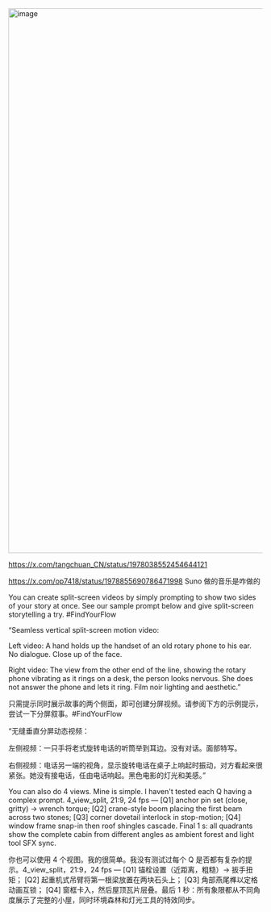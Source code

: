 


<img width="1920" height="1080" alt="image" src="https://github.com/user-attachments/assets/46bae662-36aa-4627-b4ff-c5368db55b1e" />

https://x.com/tangchuan_CN/status/1978038552454644121


https://x.com/op7418/status/1978855690786471998
Suno 做的音乐是咋做的

You can create split-screen videos by simply prompting to show two sides of your story at once. See our sample prompt below and give split-screen storytelling a try. #FindYourFlow

“Seamless vertical split-screen motion video:

Left video: A hand holds up the handset of an old rotary phone to his ear. No dialogue. Close up of the face.

Right video: The view from the other end of the line, showing the rotary phone vibrating as it rings on a desk, the person looks nervous. 
She does not answer the phone and lets it ring. Film noir lighting and aesthetic.”

只需提示同时展示故事的两个侧面，即可创建分屏视频。请参阅下方的示例提示，尝试一下分屏叙事。#FindYourFlow

“无缝垂直分屏动态视频：

左侧视频：一只手将老式旋转电话的听筒举到耳边。没有对话。面部特写。

右侧视频：电话另一端的视角，显示旋转电话在桌子上响起时振动，对方看起来很紧张。她没有接电话，任由电话响起。黑色电影的灯光和美感。”

You can also do 4 views. Mine is simple. I haven't tested each Q having a complex prompt. 4_view_split, 21:9, 24 fps —
[Q1] anchor pin set (close, gritty) → wrench torque;
[Q2] crane-style boom placing the first beam across two stones;
[Q3] corner dovetail interlock in stop-motion;
[Q4] window frame snap-in then roof shingles cascade. Final 1 s: all quadrants show the complete cabin from different angles as ambient forest and light tool SFX sync.

你也可以使用 4 个视图。我的很简单。我没有测试过每个 Q 是否都有复杂的提示。4_view_split，21:9，24 fps —
[Q1] 锚栓设置（近距离，粗糙）→ 扳手扭矩；
[Q2] 起重机式吊臂将第一根梁放置在两块石头上；
[Q3] 角部燕尾榫以定格动画互锁；
[Q4] 窗框卡入，然后屋顶瓦片层叠。最后 1 秒：所有象限都从不同角度展示了完整的小屋，同时环境森林和灯光工具的特效同步。
